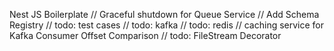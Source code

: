 Nest JS Boilerplate
// Graceful shutdown for Queue Service
// Add Schema Registry
// todo: test cases
// todo: kafka
// todo: redis
// caching service for Kafka Consumer Offset Comparison
// todo: FileStream Decorator
